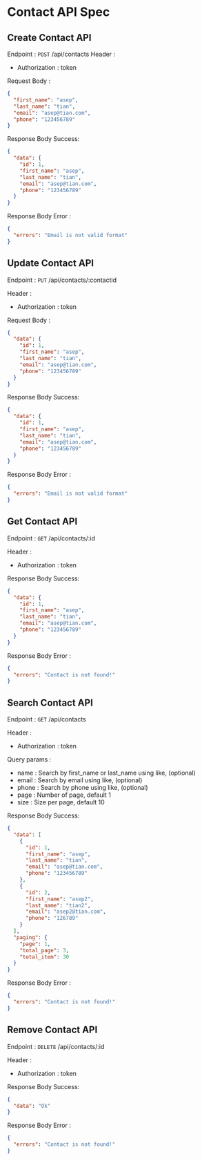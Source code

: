 # Contact API Spec

## Create Contact API

Endpoint : `POST` /api/contacts
Header :

- Authorization : token

Request Body :

```json
{
  "first_name": "asep",
  "last_name": "tian",
  "email": "asep@tian.com",
  "phone": "123456789"
}
```

Response Body Success:

```json
{
  "data": {
    "id": 1,
    "first_name": "asep",
    "last_name": "tian",
    "email": "asep@tian.com",
    "phone": "123456789"
  }
}
```

Response Body Error :

```json
{
  "errors": "Email is not valid format"
}
```

## Update Contact API

Endpoint : `PUT` /api/contacts/:contactid

Header :

- Authorization : token

Request Body :

```json
{
  "data": {
    "id": 1,
    "first_name": "asep",
    "last_name": "tian",
    "email": "asep@tian.com",
    "phone": "123456789"
  }
}
```

Response Body Success:

```json
{
  "data": {
    "id": 1,
    "first_name": "asep",
    "last_name": "tian",
    "email": "asep@tian.com",
    "phone": "123456789"
  }
}
```

Response Body Error :

```json
{
  "errors": "Email is not valid format"
}
```

## Get Contact API

Endpoint : `GET` /api/contacts/:id

Header :

- Authorization : token

Response Body Success:

```json
{
  "data": {
    "id": 1,
    "first_name": "asep",
    "last_name": "tian",
    "email": "asep@tian.com",
    "phone": "123456789"
  }
}
```

Response Body Error :

```json
{
  "errors": "Contact is not found!"
}
```

## Search Contact API

Endpoint : `GET` /api/contacts

Header :

- Authorization : token

Query params :

- name : Search by first_name or last_name using like, (optional)
- email : Search by email using like, (optional)
- phone : Search by phone using like, (optional)
- page : Number of page, default 1
- size : Size per page, default 10

Response Body Success:

```json
{
  "data": [
    {
      "id": 1,
      "first_name": "asep",
      "last_name": "tian",
      "email": "asep@tian.com",
      "phone": "123456789"
    },
    {
      "id": 2,
      "first_name": "asep2",
      "last_name": "tian2",
      "email": "asep2@tian.com",
      "phone": "126789"
    }
  ],
  "paging": {
    "page": 1,
    "total_page": 3,
    "total_item": 30
  }
}
```

Response Body Error :

```json
{
  "errors": "Contact is not found!"
}
```

## Remove Contact API

Endpoint : `DELETE` /api/contacts/:id

Header :

- Authorization : token

Response Body Success:

```json
{
  "data": "Ok"
}
```

Response Body Error :

```json
{
  "errors": "Contact is not found!"
}
```
